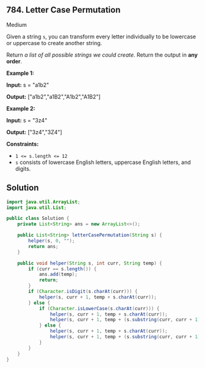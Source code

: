 ## 784\. Letter Case Permutation

Medium

Given a string `s`, you can transform every letter individually to be lowercase or uppercase to create another string.

Return _a list of all possible strings we could create_. Return the output in **any order**.

**Example 1:**

**Input:** s = "a1b2"

**Output:** ["a1b2","a1B2","A1b2","A1B2"] 

**Example 2:**

**Input:** s = "3z4"

**Output:** ["3z4","3Z4"] 

**Constraints:**

*   `1 <= s.length <= 12`
*   `s` consists of lowercase English letters, uppercase English letters, and digits.

## Solution

```java
import java.util.ArrayList;
import java.util.List;

public class Solution {
    private List<String> ans = new ArrayList<>();

    public List<String> letterCasePermutation(String s) {
        helper(s, 0, "");
        return ans;
    }

    public void helper(String s, int curr, String temp) {
        if (curr == s.length()) {
            ans.add(temp);
            return;
        }
        if (Character.isDigit(s.charAt(curr))) {
            helper(s, curr + 1, temp + s.charAt(curr));
        } else {
            if (Character.isLowerCase(s.charAt(curr))) {
                helper(s, curr + 1, temp + s.charAt(curr));
                helper(s, curr + 1, temp + (s.substring(curr, curr + 1)).toUpperCase());
            } else {
                helper(s, curr + 1, temp + s.charAt(curr));
                helper(s, curr + 1, temp + (s.substring(curr, curr + 1)).toLowerCase());
            }
        }
    }
}
```